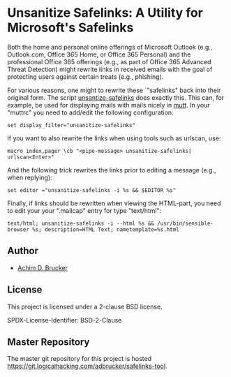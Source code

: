 # Unsanitize Safelinks: A Utility for Microsoft's Safelinks

Both the home and personal online offerings of Microsoft Outlook (e.g., Outlook.com, Office 365 Home,
or Office 365 Personal) and the professional Office 365 offerings (e.g., as part of Office 365 Advanced
Threat Detection) might rewrite links in received emails with the goal of protecting users against
certain treats (e.g., phishing).

For various reasons, one might to rewrite these `"safelinks" back into their original form. The script
[unsantize-safelinks](./unsantize-safelinks) does exactly this. This can, for example, be used for
displaying mails with mails nicely in [mutt](https://www.mutt.org). In your "muttrc" you need to 
add/edit the following configuration:

```muttrc
set display_filter="unsanitize-safelinks"
```

If you want to also rewrite the links when using tools such as urlscan, use:

```muttrc
macro index,pager \cb "<pipe-message> unsanitize-safelinks| urlscan<Enter>"
```

And the following trick rewrites the links prior to editing a message (e.g., when replying):

```muttrc
set editor ="unsanitize-safelinks -i %s && $EDITOR %s"
```

Finally, if links should be rewritten when viewing the HTML-part, you need to edit your your ".mailcap"
entry for type "text/html":

```mailcap
text/html; unsanitize-safelinks -i --html %s && /usr/bin/sensible-browser %s; description=HTML Text; nametemplate=%s.html
```

## Author

* [Achim D. Brucker](http://www.brucker.ch/)

## License

This project is licensed under a 2-clause BSD license.

SPDX-License-Identifier: BSD-2-Clause

## Master Repository

The master git repository for this project is hosted
<https://git.logicalhacking.com/adbrucker/safelinks-tool>.
